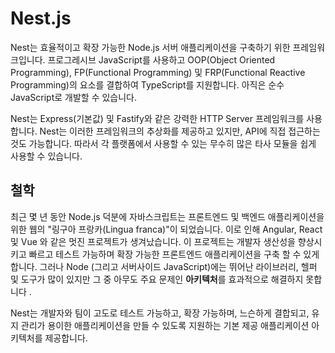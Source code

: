 # Nest.js
Nest는 효율적이고 확장 가능한 Node.js 서버 애플리케이션을 구축하기 위한 프레임워크입니다. 프로그레시브 JavaScript를 사용하고 OOP(Object Oriented Programming), FP(Functional Programming) 및 FRP(Functional Reactive Programming)의 요소를 결합하여 TypeScript를 지원합니다. 아직은 순수 JavaScript로 개발할 수 있습니다. 

Nest는 Express(기본값) 및 Fastify와 같은 강력한 HTTP Server 프레임워크를 사용 합니다. Nest는 이러한 프레임워크의 추상화를 제공하고 있지만, API에 직접 접근하는 것도 가능합니다. 따라서 각 플랫폼에서 사용할 수 있는 무수히 많은 타사 모듈을 쉽게 사용할 수 있습니다.

## 철학 
최근 몇 년 동안 Node.js 덕분에 자바스크립트는 프론트엔드 및 백엔드 애플리케이션을 위한 웹의 "링구아 프랑카(Lingua franca)"이 되었습니다. 이로 인해 Angular, React 및 Vue 와 같은 멋진 프로젝트가 생겨났습니다. 이 프로젝트는 개발자 생산성을 향상시키고 빠르고 테스트 가능하며 확장 가능한 프론트엔드 애플리케이션을 구축 할 수 있게합니다. 그러나 Node (그리고 서버사이드 JavaScript)에는 뛰어난 라이브러리, 헬퍼 및 도구가 많이 있지만 그 중 아무도 주요 문제인 **아키텍처**를 효과적으로 해결하지 못합니다 .

Nest는 개발자와 팀이 고도로 테스트 가능하고, 확장 가능하며, 느슨하게 결합되고, 유지 관리가 용이한 애플리케이션을 만들 수 있도록 지원하는 기본 제공 애플리케이션 아키텍처를 제공합니다.

